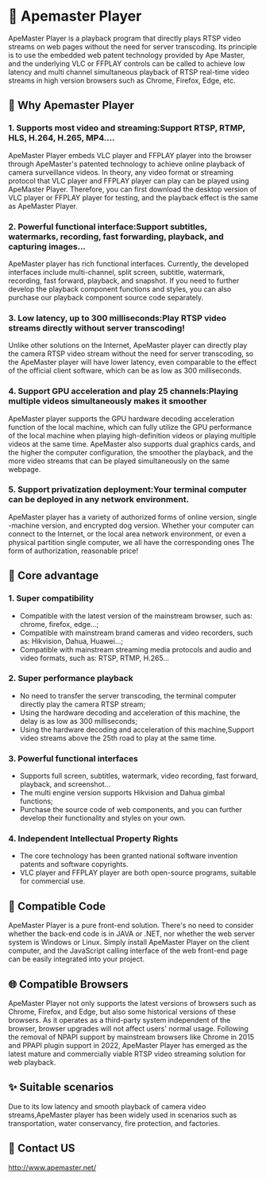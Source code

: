 # 💝 Apemaster Player

ApeMaster Player is a playback program that directly plays RTSP video streams on web pages without the need for server transcoding. Its principle is to use the embedded web patent technology provided by Ape Master, and the underlying VLC or FFPLAY controls can be called to achieve low latency and multi channel simultaneous playback of RTSP real-time video streams in high version browsers such as Chrome, Firefox, Edge, etc.

## 🚩 Why Apemaster Player

### 1. Supports most video and streaming:Support RTSP, RTMP, HLS, H.264, H.265, MP4....
ApeMaster Player embeds VLC player and FFPLAY player into the browser through ApeMaster's patented technology to achieve online playback of camera surveillance videos. In theory, any video format or streaming protocol that VLC player and FFPLAY player can play can be played using ApeMaster Player. Therefore, you can first download the desktop version of VLC player or FFPLAY player for testing, and the playback effect is the same as ApeMaster Player.

### 2. Powerful functional interface:Support subtitles, watermarks, recording, fast forwarding, playback, and capturing images...
ApeMaster player has rich functional interfaces. Currently, the developed interfaces include multi-channel, split screen, subtitle, watermark, recording, fast forward, playback, and snapshot. If you need to further develop the playback component functions and styles, you can also purchase our playback component source code separately.

### 3. Low latency, up to 300 milliseconds:Play RTSP video streams directly without server transcoding!
Unlike other solutions on the Internet, ApeMaster player can directly play the camera RTSP video stream without the need for server transcoding, so the ApeMaster player will have lower latency, even comparable to the effect of the official client software, which can be as low as 300 milliseconds.

### 4. Support GPU acceleration and play 25 channels:Playing multiple videos simultaneously makes it smoother
ApeMaster player supports the GPU hardware decoding acceleration function of the local machine, which can fully utilize the GPU performance of the local machine when playing high-definition videos or playing multiple videos at the same time. ApeMaster also supports dual graphics cards, and the higher the computer configuration, the smoother the playback, and the more video streams that can be played simultaneously on the same webpage.

### 5. Support privatization deployment:Your terminal computer can be deployed in any network environment.
ApeMaster player has a variety of authorized forms of online version, single -machine version, and encrypted dog version. Whether your computer can connect to the Internet, or the local area network environment, or even a physical partition single computer, we all have the corresponding ones The form of authorization, reasonable price!

## 🎨 Core advantage

### 1. Super compatibility
* Compatible with the latest version of the mainstream browser, such as: chrome, firefox, edge...;
* Compatible with mainstream brand cameras and video recorders, such as: Hikvision, Dahua, Huawei...;
* Compatible with mainstream streaming media protocols and audio and video formats, such as: RTSP, RTMP, H.265...

### 2. Super performance playback
* No need to transfer the server transcoding, the terminal computer directly play the camera RTSP stream;
* Using the hardware decoding and acceleration of this machine, the delay is as low as 300 milliseconds;
* Using the hardware decoding and acceleration of this machine,Support video streams above the 25th road to play at the same time.

### 3. Powerful functional interfaces
* Supports full screen, subtitles, watermark, video recording, fast forward, playback, and screenshot...
* The multi engine version supports Hikvision and Dahua gimbal functions;
* Purchase the source code of web components, and you can further develop their functionality and styles on your own.

### 4. Independent Intellectual Property Rights
* The core technology has been granted national software invention patents and software copyrights.
* VLC player and FFPLAY player are both open-source programs, suitable for commercial use.

## 💝 Compatible Code

ApeMaster Player is a pure front-end solution. There's no need to consider whether the back-end code is in JAVA or .NET, nor whether the web server system is Windows or Linux. Simply install ApeMaster Player on the client computer, and the JavaScript calling interface of the web front-end page can be easily integrated into your project.

## 🌐 Compatible Browsers

ApeMaster Player not only supports the latest versions of browsers such as Chrome, Firefox, and Edge, but also some historical versions of these browsers. As it operates as a third-party system independent of the browser, browser upgrades will not affect users' normal usage. Following the removal of NPAPI support by mainstream browsers like Chrome in 2015 and PPAPI plugin support in 2022, ApeMaster Player has emerged as the latest mature and commercially viable RTSP video streaming solution for web playback.

## ✨ Suitable scenarios

Due to its low latency and smooth playback of camera video streams,ApeMaster player has been widely used in scenarios such as transportation, water conservancy, fire protection, and factories.

## 🎁 Contact US

http://www.apemaster.net/
